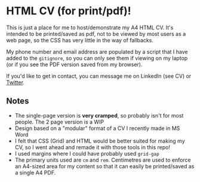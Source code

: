 # HTML CV (for print/pdf)!

This is just a place for me to host/demonstrate my A4 HTML CV.
It's intended to be printed/saved as pdf, not to be viewed by most users as a web page, so the CSS has very little in the way of fallbacks.

My phone number and email address are populated by a script that I have added to the `gitignore`, so you can only see them if viewing on my laptop (or if you see the PDF version saved from my browser).

If you'd like to get in contact, you can message me on LinkedIn (see CV) or [Twitter](https://twitter.com/dominicdigital).

## Notes

- The single-page version is **very cramped**, so probably isn't for most people. The 2 page version is a WIP
- Design based on a "modular" format of a CV I recently made in MS Word
- I felt that CSS (Grid) and HTML would be better suited for making my CV, so I went ahead and remade it with those tools in this repo!
- I used margins where I could have probably used `grid-gap`
- The primary units used are `cm` and `rem`. Centimetres are used to enforce an A4-sized area for my content so that it can easily be printed/saved as a single A4 PDF.
